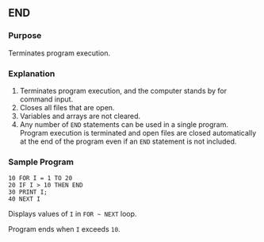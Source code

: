 ## END

### Purpose
Terminates program execution.

### Explanation
1. Terminates program execution, and the computer stands by for command input.
2. Closes all files that are open.
3. Variables and arrays are not cleared.
4. Any number of `END` statements can be used in a single program. Program 
execution is terminated and open files are closed automatically at the end of 
the program even if an `END` statement is not included.

### Sample Program
```basic
10 FOR I = 1 TO 20
20 IF I > 10 THEN END
30 PRINT I;
40 NEXT I
```
Displays values of `I` in `FOR ~ NEXT` loop.

Program ends when `I` exceeds `10`.